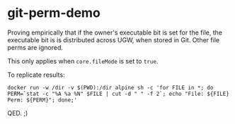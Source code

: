 # git-perm-demo

Proving empirically that if the owner's executable bit is set for the file, the executable bit is is distributed across UGW, when stored in Git.  Other file perms are ignored.

This only applies when `core.fileMode` is set to `true`.

To replicate results:
```
docker run -w /dir -v $(PWD):/dir alpine sh -c 'for FILE in *; do PERM=`stat -c "%A %a %N" $FILE | cut -d " " -f 2`; echo "File: ${FILE} Perm: ${PERM}"; done;'
```

QED. ;)
